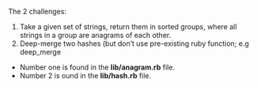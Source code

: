 The 2 challenges:
1. Take a given set of strings, return them in sorted groups, where all strings in a group are anagrams of each other.
2. Deep-merge two hashes (but don’t use pre-existing ruby function; e.g deep_merge

- Number one is found in the **lib/anagram.rb** file.
- Number 2 is ound in the **lib/hash.rb** file.
